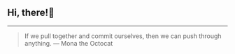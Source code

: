 ## Hi, there!👋

---
> If we pull together and commit ourselves, then we can push through anything.
— Mona the Octocat
